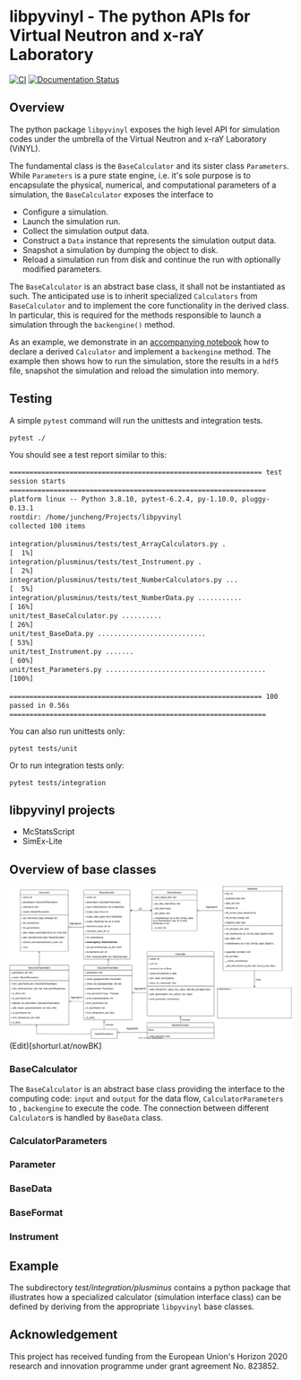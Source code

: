 # libpyvinyl - The python APIs for Virtual Neutron and x-raY Laboratory

[![CI](https://github.com/PaNOSC-ViNYL/libpyvinyl/actions/workflows/ci.yml/badge.svg)](https://github.com/PaNOSC-ViNYL/libpyvinyl/actions/workflows/ci.yml)
[![Documentation Status](https://readthedocs.org/projects/libpyvinyl/badge/?version=latest)](https://libpyvinyl.readthedocs.io/en/latest/?badge=latest)

## Overview

The python package `libpyvinyl` exposes the high level API for simulation codes under
the umbrella of the Virtual Neutron and x-raY Laboratory (ViNYL).
 
The fundamental class is the `BaseCalculator` and its sister class `Parameters`.
While `Parameters` is a pure state engine, i.e. it's sole purpose is to encapsulate
the physical, numerical, and computational parameters of a simulation, the `BaseCalculator`
exposes the interface to

- Configure a simulation.
- Launch the simulation run.
- Collect the simulation output data.
- Construct a `Data` instance that represents the simulation output data.
- Snapshot a simulation by dumping the object to disk.
- Reload a simulation run from disk and continue the run with optionally modified parameters.

The `BaseCalculator` is an abstract base class, it shall not be instantiated as such.
The anticipated use is to inherit specialized `Calculators` from `BaseCalculator` and to
implement the core functionality in the derived class. In particular, this is required
for the methods responsible to launch a simulation through the `backengine()` method.

As an example, we demonstrate in an [accompanying notebook](https://github.com/PaNOSC-ViNYL/libpyvinyl/blob/master/doc/source/include/notebooks/example-01.ipynb)
how to declare a derived `Calculator` and implement a `backengine` method. The example then
shows how to run the simulation, store the results in a `hdf5` file, snapshot the simulation
and reload the simulation into memory.


## Testing

A simple `pytest` command will run the unittests and integration tests.
```
pytest ./
```

You should see a test report similar to this:

```
=============================================================== test session starts ================================================================
platform linux -- Python 3.8.10, pytest-6.2.4, py-1.10.0, pluggy-0.13.1
rootdir: /home/juncheng/Projects/libpyvinyl
collected 100 items

integration/plusminus/tests/test_ArrayCalculators.py .                                                                                       [  1%]
integration/plusminus/tests/test_Instrument.py .                                                                                             [  2%]
integration/plusminus/tests/test_NumberCalculators.py ...                                                                                    [  5%]
integration/plusminus/tests/test_NumberData.py ...........                                                                                   [ 16%]
unit/test_BaseCalculator.py ..........                                                                                                       [ 26%]
unit/test_BaseData.py ...........................                                                                                            [ 53%]
unit/test_Instrument.py .......                                                                                                              [ 60%]
unit/test_Parameters.py ........................................                                                                             [100%]

=============================================================== 100 passed in 0.56s ================================================================
```

You can also run unittests only:

```
pytest tests/unit
```

Or to run integration tests only:

```
pytest tests/integration
```

## libpyvinyl projects
- McStatsScript
- SimEx-Lite


## Overview of base classes
![libpyvinyl](libpyvinyl.drawio.svg)
(Edit)[shorturl.at/nowBK]
### BaseCalculator
The `BaseCalculator` is an abstract base class providing the interface to the computing code: `input` and `output` for the data flow, `CalculatorParameters` to 
, `backengine` to execute the code. The connection between different `Calculator`s is handled by `BaseData` class.
### CalculatorParameters

### Parameter
### BaseData
### BaseFormat
### Instrument

## Example
The subdirectory *test/integration/plusminus* contains a python package that illustrates how a specialized calculator (simulation interface class) can be defined by deriving from the appropriate `libpyvinyl` base classes.



## Acknowledgement

This project has received funding from the European Union's Horizon 2020 research and innovation programme under grant agreement No. 823852.
